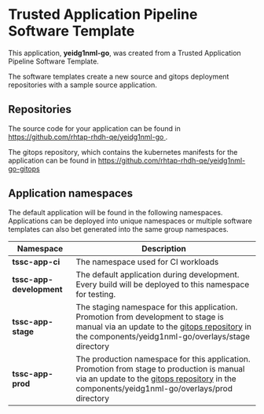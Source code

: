 # Trusted Application Pipeline Software Template

This application, **yeidg1nml-go**, was created from a Trusted Application Pipeline Software Template.

The software templates create a new source and gitops deployment repositories with a sample source application. 

## Repositories

The source code for your application can be found in [https://github.com/rhtap-rhdh-qe/yeidg1nml-go ](https://github.com/rhtap-rhdh-qe/yeidg1nml-go ).
 
The gitops repository, which contains the kubernetes manifests for the application can be found in 
[https://github.com/rhtap-rhdh-qe/yeidg1nml-go-gitops ](https://github.com/rhtap-rhdh-qe/yeidg1nml-go-gitops ) 

## Application namespaces 

The default application will be found in the following namespaces. Applications can be deployed into unique namespaces or multiple software templates can also bet generated into the same group namespaces.  

|  Namespace   |  Description   |  
| -------- | -------- |
| **tssc-app-ci** | The namespace used for CI workloads |
| **tssc-app-development** | The default application during development. Every build will be deployed to this namespace for testing. |
| **tssc-app-stage** | The staging namespace for this application. Promotion from development to stage is manual via an update to the [gitops repository](https://github.com/rhtap-rhdh-qe/yeidg1nml-go-gitops ) in the components/yeidg1nml-go/overlays/stage directory |
| **tssc-app-prod** | The production namespace for this application. Promotion from stage to production is manual via an update to the [gitops repository](https://github.com/rhtap-rhdh-qe/yeidg1nml-go-gitops ) in the components/yeidg1nml-go/overlays/prod directory |